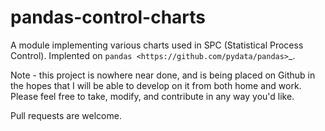 pandas-control-charts
=====================

A module implementing various charts used in SPC (Statistical Process Control).
Implented on `pandas <https://github.com/pydata/pandas>`_.

Note - this project is nowhere near done, and is being placed on Github in the
hopes that I will be able to develop on it from both home and work. Please feel
free to take, modify, and contribute in any way you'd like.

Pull requests are welcome.